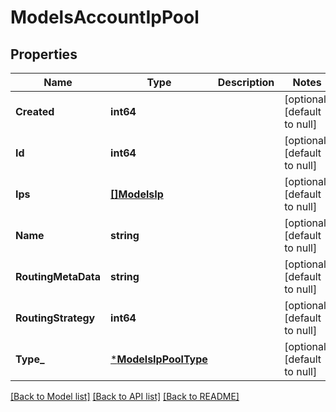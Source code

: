 # ModelsAccountIpPool

## Properties
Name | Type | Description | Notes
------------ | ------------- | ------------- | -------------
**Created** | **int64** |  | [optional] [default to null]
**Id** | **int64** |  | [optional] [default to null]
**Ips** | [**[]ModelsIp**](models.IP.md) |  | [optional] [default to null]
**Name** | **string** |  | [optional] [default to null]
**RoutingMetaData** | **string** |  | [optional] [default to null]
**RoutingStrategy** | **int64** |  | [optional] [default to null]
**Type_** | [***ModelsIpPoolType**](models.IPPoolType.md) |  | [optional] [default to null]

[[Back to Model list]](../README.md#documentation-for-models) [[Back to API list]](../README.md#documentation-for-api-endpoints) [[Back to README]](../README.md)


